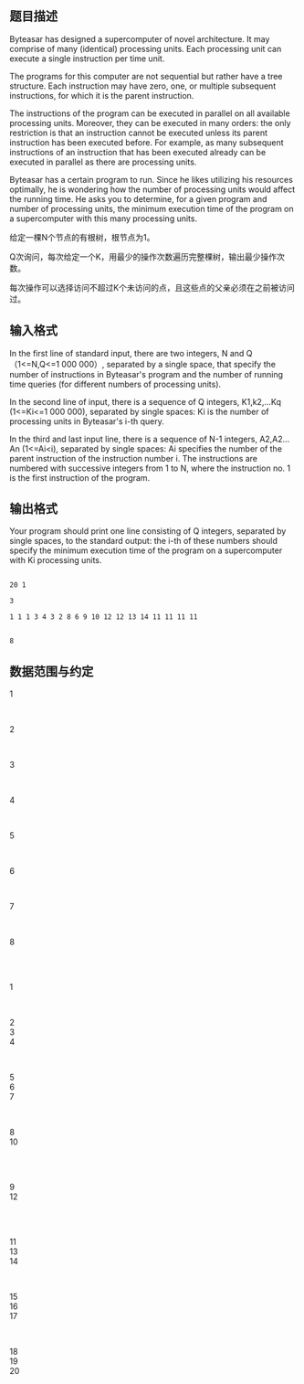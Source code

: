 ## 题目描述

<div>
 Byteasar has designed a supercomputer of novel architecture. It may comprise of many (identical) processing units. Each processing unit can execute a single instruction per time unit.
</div>
<div>
 The programs for this computer are not sequential but rather have a tree structure. Each instruction may have zero, one, or multiple subsequent instructions, for which it is the parent instruction.
</div>
<div>
 The instructions of the program can be executed in parallel on all available processing units. Moreover, they can be executed in many orders: the only restriction is that an instruction cannot be executed unless its parent instruction has been executed before. For example, as many subsequent instructions of an instruction that has been executed already can be executed in parallel as there are processing units.
</div>
<div>
 Byteasar has a certain program to run. Since he likes utilizing his resources optimally, he is wondering how the number of processing units would affect the running time. He asks you to determine, for a given program and number of processing units, the minimum execution time of the program on a supercomputer with this many processing units.
</div>
<div></div>
<div>
 <div>
  给定一棵N个节点的有根树，根节点为1。
 </div>
 <div>
  Q次询问，每次给定一个K，用最少的操作次数遍历完整棵树，输出最少操作次数。
 </div>
 <div>
  每次操作可以选择访问不超过K个未访问的点，且这些点的父亲必须在之前被访问过。
 </div>
</div>
<p></p>

## 输入格式

<div>
 In the first line of standard input, there are two integers, N and Q （1<=N,Q<=1 000 000）, separated by a single space, that specify the number of instructions in Byteasar's program and the number of running time queries (for different numbers of processing units).
</div>
<div>
 In the second line of input, there is a sequence of Q integers, K1,k2,…Kq (1<=Ki<=1 000 000), separated by single spaces: Ki is the number of processing units in Byteasar's i-th query.
</div>
<div>
 In the third and last input line, there is a sequence of N-1 integers, A2,A2…An (1<=Ai<i), separated by single spaces: Ai specifies the number of the parent instruction of the instruction number i. The instructions are numbered with successive integers from 1 to N, where the instruction no. 1 is the first instruction of the program.
</div>
<p></p>

## 输出格式

<div>
 <div>
  Your program should print one line consisting of Q integers, separated by single spaces, to the standard output: the i-th of these numbers should specify the minimum execution time of the program on a supercomputer with Ki processing units.
 </div>
</div>
<p></p>

```input1
20 1
3
1 1 1 3 4 3 2 8 6 9 10 12 12 13 14 11 11 11 11
```
```output1
8
```
## 数据范围与约定

<div>
 1
</div>
<br>
<div>
 2
</div>
<br>
<div>
 3
</div>
<br>
<div>
 4
</div>
<br>
<div>
 5
</div>
<br>
<div>
 6
</div>
<br>
<div>
 7
</div>
<br>
<div>
 8
</div>
<br>
<div>
 <span class="Apple-tab-span" style="white-space:pre"> </span>1<span class="Apple-tab-span" style="white-space:pre"> </span> <span class="Apple-tab-span" style="white-space:pre"> </span> 
</div>
<br>
<div>
 2<span class="Apple-tab-span" style="white-space:pre"> </span>3<span class="Apple-tab-span" style="white-space:pre"> </span>4
</div>
<br>
<div>
 5<span class="Apple-tab-span" style="white-space:pre"> </span>6<span class="Apple-tab-span" style="white-space:pre"> </span>7
</div>
<br>
<div>
 8<span class="Apple-tab-span" style="white-space:pre"> </span>10<span class="Apple-tab-span" style="white-space:pre"> </span> 
</div>
<br>
<div>
 9<span class="Apple-tab-span" style="white-space:pre"> </span>12<span class="Apple-tab-span" style="white-space:pre"> </span> 
</div>
<br>
<div>
 11<span class="Apple-tab-span" style="white-space:pre"> </span>13<span class="Apple-tab-span" style="white-space:pre"> </span>14
</div>
<br>
<div>
 15<span class="Apple-tab-span" style="white-space:pre"> </span>16<span class="Apple-tab-span" style="white-space:pre"> </span>17
</div>
<br>
<div>
 18<span class="Apple-tab-span" style="white-space:pre"> </span>19<span class="Apple-tab-span" style="white-space:pre"> </span>20
</div>
<br>
<div></div>
<br>
<p></p>

